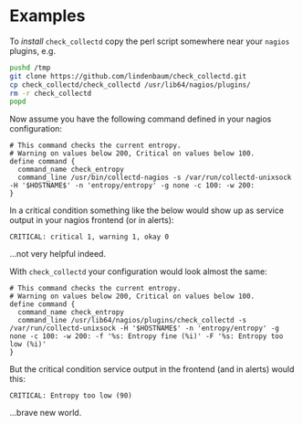 Examples
========
To _install_ `check_collectd` copy the perl script somewhere near your `nagios`
plugins, e.g.
```bash
pushd /tmp
git clone https://github.com/lindenbaum/check_collectd.git
cp check_collectd/check_collectd /usr/lib64/nagios/plugins/
rm -r check_collectd
popd
```

Now assume you have the following command defined in your nagios configuration:
```
# This command checks the current entropy.
# Warning on values below 200, Critical on values below 100.
define command {
  command_name check_entropy
  command_line /usr/bin/collectd-nagios -s /var/run/collectd-unixsock -H '$HOSTNAME$' -n 'entropy/entropy' -g none -c 100: -w 200:
}
```
In a critical condition something like the below would show up as service output
in your nagios frontend (or in alerts):
```
CRITICAL: critical 1, warning 1, okay 0
```
...not very helpful indeed.

With `check_collectd` your configuration would look almost the same:
```
# This command checks the current entropy.
# Warning on values below 200, Critical on values below 100.
define command {
  command_name check_entropy
  command_line /usr/lib64/nagios/plugins/check_collectd -s /var/run/collectd-unixsock -H '$HOSTNAME$' -n 'entropy/entropy' -g none -c 100: -w 200: -f '%s: Entropy fine (%i)' -F '%s: Entropy too low (%i)'
}
```
But the critical condition service output in the frontend (and in alerts) would
this:
```
CRITICAL: Entropy too low (90)
```
...brave new world.
